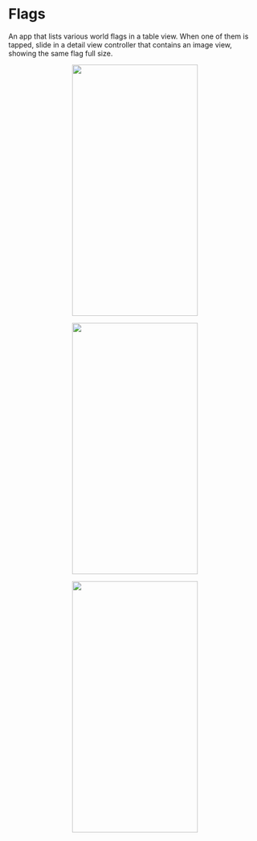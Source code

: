 # Flags
An app that lists various world flags in a table view. When one of them is tapped, slide in a detail view controller that contains an image view, showing the same flag full size.
<p align="center">
  <img width="250" height="500" src="https://user-images.githubusercontent.com/27751735/56475854-14019c80-6497-11e9-8245-2c511b71a778.png">
</p>
<p align="center">
  <img width="250" height="500" src="https://user-images.githubusercontent.com/27751735/56475855-149a3300-6497-11e9-9961-1c6868c3a9a2.png">
</p>
<p align="center">
  <img width="250" height="500" src="https://user-images.githubusercontent.com/27751735/56475856-15cb6000-6497-11e9-91e4-9980efc65e0a.png">
</p>
